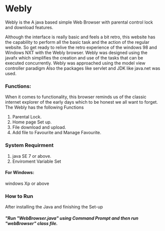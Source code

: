 # Webly
Webly is the A java based simple Web Browser with parental control lock and download features.

Although the interface is really basic and feels a bit retro, this website has the capability to perform all the basic task and the action of the regular website.
So get ready to relive the retro experience of the windows 98 and Windows NXT with the Webly browser.
Webly was designed using the javafx which simplifies the creation and use of the tasks that can be executed concurrently.
Webly was approached using the model view controller paradigm
Also the packages like servlet and JDK like java.net was used.


### Functions:
When it comes to functionality, this browser reminds us of the classic internet explorer of the early days which to be honest we all want to forget. The Webly has the following Functions

1.	Parental Lock.
2.	Home page Set up.
3.	File download and upload.
4.	Add file to Favourite and Manage Favourite.


### System Requirment
1. java SE 7 or above.
2. Enviroment Variable Set
#### For Windows: 
windows Xp or above

### How to Run
After installing the Java and finishing the Set-up 
##### "Run "WebBrowser.java" using Command Prompt and then run "webBrowser" class file.
